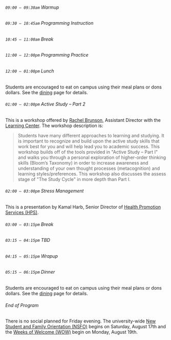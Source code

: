 ###### `09:00 – 09:30am` Warmup

###### `09:30 – 10:45am` Programming Instruction

###### `10:45 – 11:00am` *Break*

###### `11:00 – 12:00pm` Programming Practice

###### `12:00 – 01:00pm` *Lunch*

Students are encouraged to eat on campus using their meal plans or dons dollars. See the [dining](dining.html) page for details.

###### `01:00 – 02:00pm` Active Study &ndash; Part 2

This is a workshop offered by [Rachel Brunson](https://myusf.usfca.edu/lwsc/staff), Assistant Director with the [Learning Center](https://myusf.usfca.edu/learning-center). The workshop description is:

> Students have many different approaches to learning and studying. It is important to recognize and build upon the active study skills that work best for you and will help lead you to academic success. This workshop builds off of the tools provided in "Active Study – Part I" and walks you through a personal exploration of higher-order thinking skills (Bloom’s Taxonomy) in order to increase awareness and understanding of your own thought processes (metacognition) and learning styles/preferences. This workshop also discusses the assess stage of "The Study Cycle" in more depth than Part I.

###### `02:00 – 03:00pm` Stress Management

This is a presentation by Kamal Harb, Senior Director of [Health Promotion Services (HPS)](https://myusf.usfca.edu/hps).

###### `03:00 – 03:15pm` *Break*

###### `03:15 – 04:15pm` TBD

###### `04:15 – 05:15pm` Wrapup

###### `05:15 – 06:15pm` *Dinner*

Students are encouraged to eat on campus using their meal plans or dons dollars. See the [dining](dining.html) page for details.

###### End of Program

There is no social planned for Friday evening. The university-wide [New Student and Family Orientation (NSFO)](https://myusf.usfca.edu/orientation/orientation-orientation) begins on Saturday, August 17th and the [Weeks of Welcome (WOW)](https://myusf.usfca.edu/orientation/week-of-welcome) begin on Monday, August 19th.
